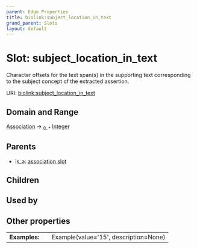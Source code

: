 ```yaml
---
parent: Edge Properties
title: biolink:subject_location_in_text
grand_parent: Slots
layout: default
---
```


# Slot: subject_location_in_text


Character offsets for the text span(s) in the supporting text corresponding to the subject concept of the extracted assertion.

URI: [biolink:subject_location_in_text](https://w3id.org/biolink/vocab/subject_location_in_text)

## Domain and Range

[Association](Association.md) ->  <sub>0..\*</sub> [Integer](types/Integer.md)

## Parents

 *  is_a: [association slot](association_slot.md)

## Children


## Used by


## Other properties

|  |  |  |
| --- | --- | --- |
| **Examples:** | | Example(value='15', description=None) |

